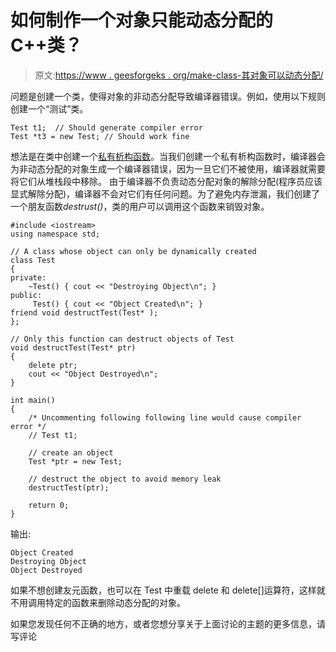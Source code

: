 # 如何制作一个对象只能动态分配的 C++类？

> 原文:[https://www . geesforgeks . org/make-class-其对象可以动态分配/](https://www.geeksforgeeks.org/make-class-whose-objects-can-dynamically-allocated/)

问题是创建一个类，使得对象的非动态分配导致编译器错误。例如，使用以下规则创建一个“测试”类。

```
Test t1;  // Should generate compiler error
Test *t3 = new Test; // Should work fine
```

想法是在类中创建一个[私有析构函数](https://www.geeksforgeeks.org/private-destructor/)。当我们创建一个私有析构函数时，编译器会为非动态分配的对象生成一个编译器错误，因为一旦它们不被使用，编译器就需要将它们从堆栈段中移除。
由于编译器不负责动态分配对象的解除分配(程序员应该显式解除分配)，编译器不会对它们有任何问题。为了避免内存泄漏，我们创建了一个朋友函数*destrust()*，类的用户可以调用这个函数来销毁对象。

```
#include <iostream>
using namespace std;

// A class whose object can only be dynamically created
class Test
{
private:
    ~Test() { cout << "Destroying Object\n"; }
public:
     Test() { cout << "Object Created\n"; }
friend void destructTest(Test* );
};

// Only this function can destruct objects of Test
void destructTest(Test* ptr)
{
    delete ptr;
    cout << "Object Destroyed\n";
}

int main()
{
    /* Uncommenting following following line would cause compiler error */
    // Test t1;

    // create an object
    Test *ptr = new Test;

    // destruct the object to avoid memory leak
    destructTest(ptr);

    return 0;
}
```

输出:

```
Object Created
Destroying Object
Object Destroyed
```

如果不想创建友元函数，也可以在 Test 中重载 delete 和 delete[]运算符，这样就不用调用特定的函数来删除动态分配的对象。

如果您发现任何不正确的地方，或者您想分享关于上面讨论的主题的更多信息，请写评论